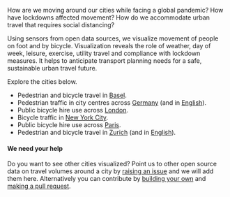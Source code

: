 How are we moving around our cities while facing a global pandemic? How have lockdowns affected movement? How do we accommodate urban travel that requires social distancing?

Using sensors from open data sources, we visualize movement of people on foot and by bicycle. Visualization reveals the role of weather, day of week, leisure, exercise, utility travel and compliance with lockdown measures. It helps to anticipate transport planning needs for a safe, sustainable urban travel future.

Explore the cities below.

- Pedestrian and bicycle travel in [Basel](docs/basel/).
- Pedestrian traffic in city centres across [Germany](docs/germany/) (and in [English](docs/germany/index_en)).
- Public bicycle hire use across [London](docs/london/).
- Bicycle traffic in [New York City](docs/newyork/).
- Public bicycle hire use across [Paris](docs/paris/).
- Pedestrian and bicycle travel in [Zurich](docs/zurich/) (and in [English](docs/zurich/zurich_en)).

#### We need your help

Do you want to see other cities visualized? Point us to other open source data on travel volumes around a city by [raising an issue](https://github.com/jwoLondon/mobv/issues) and we will add them here. Alternatively you can contribute by [building your own](https://github.com/jwoLondon/mobv#build-your-own) and [making a pull request](https://github.com/jwoLondon/mobv).
